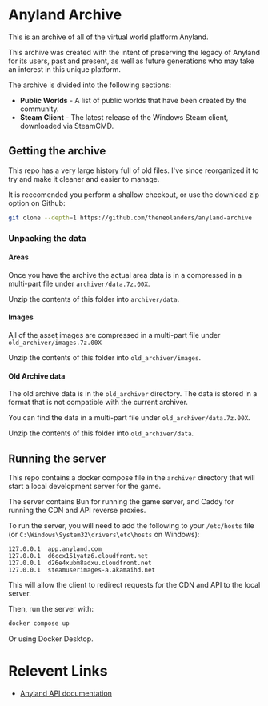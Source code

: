 # Anyland Archive

This is an archive of all of the virtual world platform Anyland.

This archive was created with the intent of preserving the legacy of Anyland for its users, past and present, as well as future generations who may take an interest in this unique platform.

The archive is divided into the following sections:

- **Public Worlds** - A list of public worlds that have been created by the community.
- **Steam Client** - The latest release of the Windows Steam client, downloaded via SteamCMD.


## Getting the archive

This repo has a very large history full of old files. I've since reorganized it to try and make it cleaner and easier to manage.

It is reccomended you perform a shallow checkout, or use the download zip option on Github:

```bash
git clone --depth=1 https://github.com/theneolanders/anyland-archive
```

### Unpacking the data

#### Areas

Once you have the archive the actual area data is in a compressed in a multi-part file under `archiver/data.7z.00X`.

Unzip the contents of this folder into `archiver/data`.

#### Images

All of the asset images are compressed in a multi-part file under `old_archiver/images.7z.00X`

Unzip the contents of this folder into `old_archiver/images`.

#### Old Archive data

The old archive data is in the `old_archiver` directory. The data is stored in a format that is not compatible with the current archiver.

You can find the data in a multi-part file under `old_archiver/data.7z.00X`.

Unzip the contents of this folder into `old_archiver/data`.

## Running the server

This repo contains a docker compose file in the `archiver` directory that will start a local development server for the game.

The server contains Bun for running the game server, and Caddy for running the CDN and API reverse proxies.

To run the server, you will need to add the following to your `/etc/hosts` file (or `C:\Windows\System32\drivers\etc\hosts` on Windows):

```
127.0.0.1  app.anyland.com
127.0.0.1  d6ccx151yatz6.cloudfront.net
127.0.0.1  d26e4xubm8adxu.cloudfront.net
127.0.0.1  steamuserimages-a.akamaihd.net
```

This will allow the client to redirect requests for the CDN and API to the local server.

Then, run the server with:

```bash
docker compose up
```

Or using Docker Desktop.

# Relevent Links

- [Anyland API documentation](https://github.com/Zetaphor/anyland-api)
